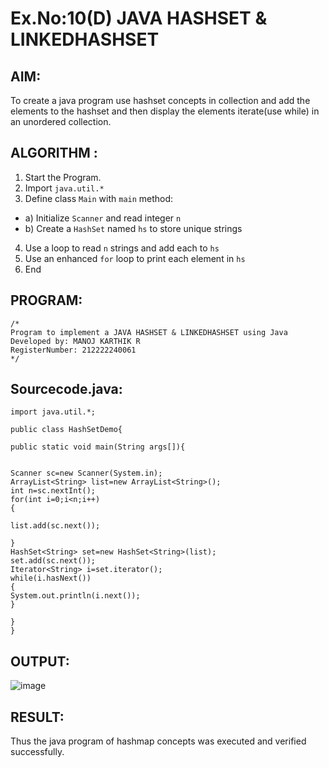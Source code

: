 # Ex.No:10(D) JAVA HASHSET & LINKEDHASHSET

## AIM:
 To create a java program use hashset concepts in collection and add the elements to the hashset and then display the elements iterate(use while) in an unordered collection.


## ALGORITHM :
1.	Start the Program.
2.	Import `java.util.*`
3.	Define class `Main` with `main` method:
-	a) Initialize `Scanner` and read integer `n`
-	b) Create a `HashSet` named `hs` to store unique strings
4.	Use a loop to read `n` strings and add each to `hs`
5.	Use an enhanced `for` loop to print each element in `hs`
6.	End

## PROGRAM:
 ```
/*
Program to implement a JAVA HASHSET & LINKEDHASHSET using Java
Developed by: MANOJ KARTHIK R
RegisterNumber: 212222240061
*/
```

## Sourcecode.java:
```
import java.util.*;

public class HashSetDemo{

public static void main(String args[]){


Scanner sc=new Scanner(System.in);
ArrayList<String> list=new ArrayList<String>(); 
int n=sc.nextInt();
for(int i=0;i<n;i++)
{
    
list.add(sc.next());

}
HashSet<String> set=new HashSet<String>(list);  
set.add(sc.next());  
Iterator<String> i=set.iterator();  
while(i.hasNext())  
{  
System.out.println(i.next());  
}  

}
}
```

## OUTPUT:

![image](https://github.com/user-attachments/assets/1872dbcf-5486-49b4-b8d2-a08ae8873f0a)

## RESULT:
Thus the java program of hashmap concepts was executed and verified successfully.
